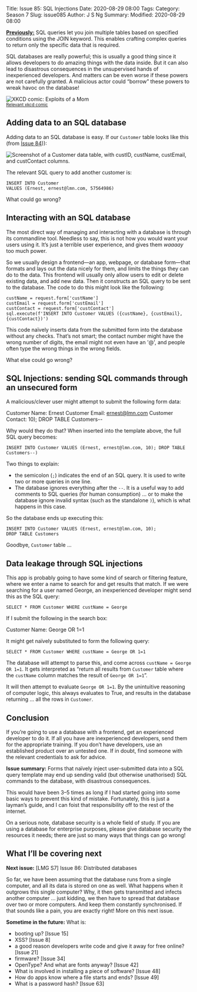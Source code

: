Title: Issue 85: SQL Injections
Date: 2020-08-29 08:00
Tags: 
Category: Season 7
Slug: issue085
Author: J S Ng
Summary: 
Modified: 2020-08-29 08:00

[**Previously:**](https://buttondown.email/laymansguide/archive/) SQL queries let you join multiple tables based on specified conditions using the JOIN keyword. This enables crafting complex queries to return only the specific data that is required.

SQL databases are really powerful; this is usually a good thing since it allows developers to do amazing things with the data inside. But it can also lead to disastrous consequences in the unsupervised hands of inexperienced developers. And matters can be even worse if these powers are not carefully granted. A malicious actor could “borrow” these powers to wreak havoc on the database!

![XKCD comic: Exploits of a Mom](https://imgs.xkcd.com/comics/exploits_of_a_mom.png)<br/>
<small>[Relevant xkcd comic](https://xkcd.com/327/)</small>

## Adding data to an SQL database

Adding data to an SQL database is easy. If our `Customer` table looks like this (from [Issue 84]({filename}/season07/issue084/issue084.md))):

![Screenshot of a Customer data table, with custID, custName, custEmail, and custContact columns.]({attach}/season07/issue084/issue084_01.png)

The relevant SQL query to add another customer is:

```
INSERT INTO Customer
VALUES (Ernest, ernest@lmn.com, 57564986)
```

What could go wrong?

## Interacting with an SQL database

The most direct way of managing and interacting with a database is through its commandline tool. Needless to say, this is not how you would want your users using it. It’s just a terrible user experience, and gives them *waaaay* too much power.

So we usually design a frontend—an app, webpage, or database form—that formats and lays out the data nicely for them, and limits the things they can do to the data. This frontend will usually only allow users to edit or delete existing data, and add new data. Then it constructs an SQL query to be sent to the database. The code to do this might look like the following:

```
custName = request.form['custName']
custEmail = request.form['custEmail']
custContact = request.form['custContact']
sql.execute(f'INSERT INTO Customer VALUES ({custName}, {custEmail}, {custContact})')
```

This code naïvely inserts data from the submitted form into the database without any checks. That’s not smart; the contact number might have the wrong number of digits, the email might not even have an '@', and people often type the wrong things in the wrong fields.

What else could go wrong?

## SQL Injections: sending SQL commands through an unsecured form

A malicious/clever user might attempt to submit the following form data:

Customer Name: Ernest
Customer Email: ernest@lmn.com
Customer Contact: 10); DROP TABLE Customers--

Why would they do that? When inserted into the template above, the full SQL query becomes:

```
INSERT INTO Customer VALUES (Ernest, ernest@lmn.com, 10); DROP TABLE Customers--)
```

Two things to explain:
- the semicolon (`;`) indicates the end of an SQL query. It is used to write two or more queries in one line.
- The database ignores everything after the `--`. It is a useful way to add comments to SQL queries (for human consumption) ... or to make the database ignore invalid syntax (such as the standalone `)`), which is what happens in this case.

So the database ends up executing this:

```
INSERT INTO Customer VALUES (Ernest, ernest@lmn.com, 10);
DROP TABLE Customers
```

Goodbye, `Customer` table ...

## Data leakage through SQL injections

This app is probably going to have some kind of search or filtering feature, where we enter a name to search for and get results that match. If we were searching for a user named George, an inexperienced developer might send this as the SQL query:

```
SELECT * FROM Customer WHERE custName = George
```

If I submit the following in the search box:

Customer Name: George OR 1=1

It might get naïvely substituted to form the following query:

```
SELECT * FROM Customer WHERE custName = George OR 1=1
```

The database will attempt to parse this, and come across `custName = George OR 1=1`. It gets interpreted as “return all results from `Customer` table where the `custName` column matches the result of `George OR 1=1`”.

It will then attempt to evaluate `George OR 1=1`. By the unintuitive reasoning of computer logic, this always evaluates to True, and results in the database returning ... all the rows in `Customer`.

## Conclusion

If you’re going to use a database with a frontend, get an experienced developer to do it. If all you have are inexperienced developers, send them for the appropriate training. If you don’t have developers, use an established product over an untested one. If in doubt, find someone with the relevant credentials to ask for advice.

**Issue summary:** Forms that naïvely inject user-submitted data into a SQL query template may end up sending valid (but otherwise unathorised) SQL commands to the database, with disastrous consequences.

This would have been 3–5 times as long if I had started going into some basic ways to prevent this kind of mistake. Fortunately, this is just a layman’s guide, and I can foist that responsibility off to the rest of the internet.

On a serious note, database security is a whole field of study. If you are using a database for enterprise purposes, please give database security the resources it needs; there are just so many ways that things can go wrong!

## What I’ll be covering next

**Next issue:** [LMG S7] Issue 86: Distributed databases

So far, we have been assuming that the database runs from a single computer, and all its data is stored on one as well. What happens when it outgrows this single computer? Why, it then gets transmitted and infects another computer ... just kidding, we then have to spread that database over two or more computers. And keep them constantly synchronised. If that sounds like a pain, you are exactly right! More on this next issue.

**Sometime in the future:** What is:

- booting up? [Issue 15]
- XSS? [Issue 8]
- a good reason developers write code and give it away for free online? [Issue 21]
- firmware? [Issue 34]
- OpenType? And what are fonts anyway? [Issue 42]
- What is involved in installing a piece of software? [Issue 48]
- How do apps know where a file starts and ends? [Issue 49]
- What is a password hash? [Issue 63]
